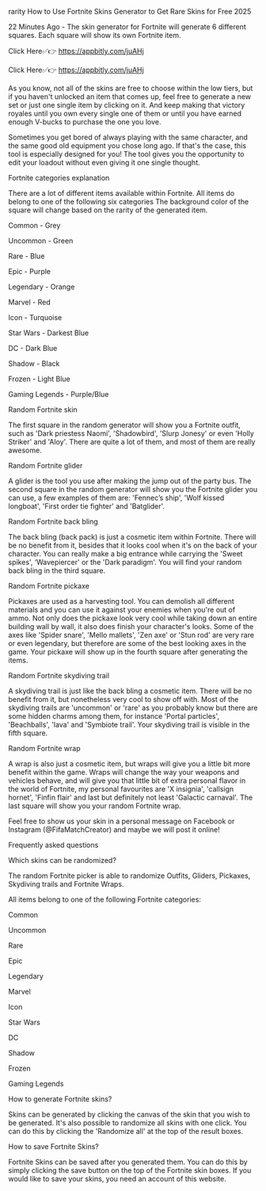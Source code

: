 rarity How to Use Fortnite Skins Generator to Get Rare Skins for Free 2025


22 Minutes Ago - The skin generator for Fortnite will generate 6 different squares. Each square will show its own Fortnite item.



Click Here✅👉 https://appbitly.com/juAHj


Click Here✅👉 https://appbitly.com/juAHj

As you know, not all of the skins are free to choose within the low tiers, but if you haven't unlocked an item that comes up, feel free to generate a new set or just one single item by clicking on it. And keep making that victory royales until you own every single one of them or until you have earned enough V-bucks to purchase the one you love.

Sometimes you get bored of always playing with the same character, and the same good old equipment you chose long ago. If that's the case, this tool is especially designed for you! The tool gives you the opportunity to edit your loadout without even giving it one single thought.

Fortnite categories explanation

There are a lot of different items available within Fortnite. All items do belong to one of the following six categories The background color of the square will change based on the rarity of the generated item.

Common - Grey

Uncommon - Green

Rare - Blue

Epic - Purple

Legendary - Orange

Marvel - Red

Icon - Turquoise

Star Wars - Darkest Blue

DC - Dark Blue

Shadow - Black

Frozen - Light Blue

Gaming Legends - Purple/Blue

Random Fortnite skin

The first square in the random generator will show you a Fortnite outfit, such as 'Dark priestess Naomi', 'Shadowbird', 'Slurp Jonesy' or even 'Holly Striker' and 'Aloy'. There are quite a lot of them, and most of them are really awesome.

Random Fortnite glider

A glider is the tool you use after making the jump out of the party bus. The second square in the random generator will show you the Fortnite glider you can use, a few examples of them are: 'Fennec’s ship', 'Wolf kissed longboat', 'First order tie fighter' and 'Batglider'.

Random Fortnite back bling

The back bling (back pack) is just a cosmetic item within Fortnite. There will be no benefit from it, besides that it looks cool when it's on the back of your character. You can really make a big entrance while carrying the 'Sweet spikes', ‘Wavepiercer' or the 'Dark paradigm'. You will find your random back bling in the third square.

Random Fortnite pickaxe

Pickaxes are used as a harvesting tool. You can demolish all different materials and you can use it against your enemies when you're out of ammo. Not only does the pickaxe look very cool while taking down an entire building wall by wall, it also does finish your character's looks. Some of the axes like 'Spider snare', 'Mello mallets', 'Zen axe' or 'Stun rod' are very rare or even legendary, but therefore are some of the best looking axes in the game. Your pickaxe will show up in the fourth square after generating the items.

Random Fortnite skydiving trail

A skydiving trail is just like the back bling a cosmetic item. There will be no benefit from it, but nonetheless very cool to show off with. Most of the skydiving trails are 'uncommon' or 'rare' as you probably know but there are some hidden charms among them, for instance 'Portal particles', 'Beachballs', 'lava' and 'Symbiote trail'. Your skydiving trail is visible in the fifth square.

Random Fortnite wrap

A wrap is also just a cosmetic item, but wraps will give you a little bit more benefit within the game. Wraps will change the way your weapons and vehicles behave, and will give you that little bit of extra personal flavor in the world of Fortnite, my personal favourites are 'X insignia', 'callsign hornet', 'Finfin flair' and last but definitely not least 'Galactic carnaval'. The last square will show you your random Fortnite wrap.

Feel free to show us your skin in a personal message on Facebook or Instagram (@FifaMatchCreator) and maybe we will post it online!

Frequently asked questions

Which skins can be randomized?

The random Fortnite picker is able to randomize Outfits, Gliders, Pickaxes, Skydiving trails and Fortnite Wraps.

All items belong to one of the following Fortnite categories:

Common

Uncommon

Rare

Epic

Legendary

Marvel

Icon

Star Wars

DC

Shadow

Frozen

Gaming Legends

How to generate Fortnite skins?

Skins can be generated by clicking the canvas of the skin that you wish to be generated. It's also possible to randomize all skins with one click. You can do this by clicking the 'Randomize all' at the top of the result boxes.

How to save Fortnite Skins?

Fortnite Skins can be saved after you generated them. You can do this by simply clicking the save button on the top of the Fortnite skin boxes. If you would like to save your skins, you need an account of this website.